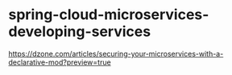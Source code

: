 # spring-cloud-microservices-developing-services

https://dzone.com/articles/securing-your-microservices-with-a-declarative-mod?preview=true
